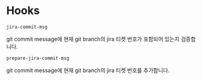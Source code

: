 # Hooks

`jira-commit-msg`

git commit message에 현재 git branch의 jira 티켓 번호가 포함되어 있는지 검증합니다.

`prepare-jira-commit-msg`

git commit message에 현재 git branch의 jira 티켓 번호를 추가합니다.
